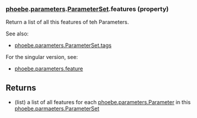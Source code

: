 ### [phoebe](phoebe.md).[parameters](phoebe.parameters.md).[ParameterSet](phoebe.parameters.ParameterSet.md).features (property)




Return a list of all this features of teh Parameters.

See also:
* [phoebe.parameters.ParameterSet.tags](phoebe.parameters.ParameterSet.tags.md)

For the singular version, see:
* [phoebe.parameters.feature](phoebe.parameters.feature.md)

Returns
--------
* (list) a list of all features for each [phoebe.parameters.Parameter](phoebe.parameters.Parameter.md)
    in this [phoebe.parmaeters.ParameterSet](phoebe.parmaeters.ParameterSet.md)

